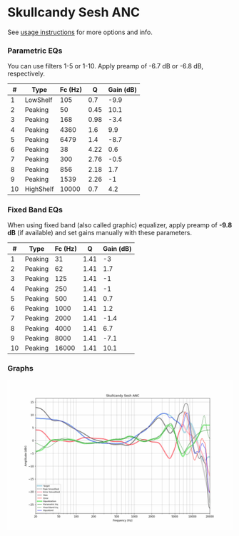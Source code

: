 # Skullcandy Sesh ANC
See [usage instructions](https://github.com/jaakkopasanen/AutoEq#usage) for more options and info.

### Parametric EQs
You can use filters 1-5 or 1-10. Apply preamp of -6.7 dB or -6.8 dB, respectively.

|   # | Type      |   Fc (Hz) |    Q |   Gain (dB) |
|-----|-----------|-----------|------|-------------|
|   1 | LowShelf  |       105 | 0.7  |        -9.9 |
|   2 | Peaking   |        50 | 0.45 |        10.1 |
|   3 | Peaking   |       168 | 0.98 |        -3.4 |
|   4 | Peaking   |      4360 | 1.6  |         9.9 |
|   5 | Peaking   |      6479 | 1.4  |        -8.7 |
|   6 | Peaking   |        38 | 4.22 |         0.6 |
|   7 | Peaking   |       300 | 2.76 |        -0.5 |
|   8 | Peaking   |       856 | 2.18 |         1.7 |
|   9 | Peaking   |      1539 | 2.26 |        -1   |
|  10 | HighShelf |     10000 | 0.7  |         4.2 |

### Fixed Band EQs
When using fixed band (also called graphic) equalizer, apply preamp of **-9.8 dB** (if available) and set gains manually with these parameters.

|   # | Type    |   Fc (Hz) |    Q |   Gain (dB) |
|-----|---------|-----------|------|-------------|
|   1 | Peaking |        31 | 1.41 |        -3   |
|   2 | Peaking |        62 | 1.41 |         1.7 |
|   3 | Peaking |       125 | 1.41 |        -1   |
|   4 | Peaking |       250 | 1.41 |        -1   |
|   5 | Peaking |       500 | 1.41 |         0.7 |
|   6 | Peaking |      1000 | 1.41 |         1.2 |
|   7 | Peaking |      2000 | 1.41 |        -1.4 |
|   8 | Peaking |      4000 | 1.41 |         6.7 |
|   9 | Peaking |      8000 | 1.41 |        -7.1 |
|  10 | Peaking |     16000 | 1.41 |        10.1 |

### Graphs
![](./Skullcandy%20Sesh%20ANC.png)
